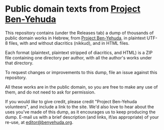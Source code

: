 # Public domain texts from [Project Ben-Yehuda](https://bybe.benyehuda.org)

This repository contains (under the Releases tab) a dump of thousands of public domain works in Hebrew, from [Project Ben-Yehuda](https://bybe.benyehuda.org), in plaintext UTF-8 files, with and without diacritics (nikkud), and in HTML files.

Each format (plaintext, plaintext stripped of diacritics, and HTML) is a ZIP file containing one directory per author, with all the author's works under that directory.

To request changes or improvements to this dump, file an issue against this repository.

All these works are in the public domain, so you are free to make any use of them, and do not need to ask for permission.

If you would *like* to give credit, please credit "Project Ben-Yehuda volunteers", and include a link to the site.  We'd also love to hear about the uses you've made of this dump, as it encourages us to keep producing the dump.  E-mail us with a brief description (and links, if/as appropriate) of your re-use, at [editor@benyehuda.org](mailto:editor@benyehuda.org).

